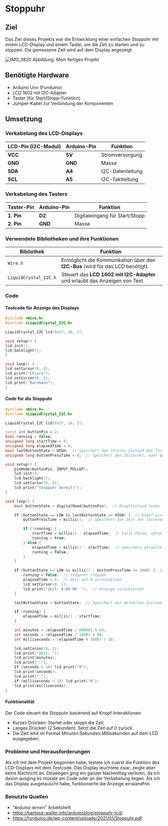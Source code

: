 # Stoppuhr
## Ziel
Das Ziel dieses Projekts war die Entwicklung einer einfachen Stoppuhr mit einem LCD-Display und einem Taster, um die Zeit zu starten und zu stoppen. Die gemessene Zeit wird auf dem Display angezeigt.

![IMG_3820](https://github.com/user-attachments/assets/e2a04965-98d8-48d0-af25-18f7268cd66f)
Abbildung: Mein fertiges Projekt

## Benötigte Hardware
- Arduino Uno (Funduino)
- LCD 1602 mit I2C-Adapter
- Taster (für Start/Stopp-Funktion)
- Jumper-Kabel zur Verbindung der Komponenten

## Umsetzung
### Verkabelung des LCD-Displays
| LCD-Pin (I2C-Modul) | Arduino-Pin | Funktion |
|-----------------|--------------|----------------------|
| **VCC** | **5V** | Stromversorgung |
| **GND** | **GND** | Masse |
| **SDA** | **A4** | I2C-Datenleitung |
| **SCL** | **A5** | I2C-Taktleitung |

### Verkabelung des Tasters
| Taster-Pin | Arduino-Pin | Funktion |
|------------|--------------|----------------------|
| **1. Pin** | **D2** | Digitaleingang für Start/Stopp |
| **2. Pin** | **GND** | Masse |

### Verwendete Bibliotheken und ihre Funktionen

| **Bibliothek** | **Funktion** |
|---------------|-------------|
| `Wire.h` | Ermöglicht die Kommunikation über den **I2C-Bus** (wird für das LCD benötigt). |
| `LiquidCrystal_I2C.h` | Steuert das **LCD 1602 mit I2C-Adapter** und erlaubt das Anzeigen von Text. |

### Code
#### Testcode für Anzeige des Displays
```cpp
#include <Wire.h>
#include <LiquidCrystal_I2C.h>

LiquidCrystal_I2C lcd(0x27, 16, 2);

void setup() {
lcd.init();
lcd.backlight();
}

void loop() {
lcd.setCursor(0, 0);
lcd.print("Chiara");
lcd.setCursor(0, 1);
lcd.print("Bachmann");
}
```

#### Code für die Stoppuhr
```cpp
#include <Wire.h>
#include <LiquidCrystal_I2C.h>

LiquidCrystal_I2C lcd(0x27, 16, 2);

const int buttonPin = 2;
bool running = false;
unsigned long startTime = 0;
unsigned long elapsedTime = 0;
bool lastButtonState = HIGH;  // Speichert den letzten Zustand des Tasters
unsigned long buttonPressTime = 0;  // Speichert den Zeitpunkt, wann der Knopf gedrückt wurde

void setup() {
    pinMode(buttonPin, INPUT_PULLUP);
    lcd.init();
    lcd.backlight();
    lcd.setCursor(0, 0);
    lcd.print("Stoppuhr bereit!");
}

void loop() {
    bool buttonState = digitalRead(buttonPin);  // Knopfzustand lesen

    if (buttonState == LOW && lastButtonState == HIGH) {  // Knopf wird gedrückt
        buttonPressTime = millis();  // Speichert die Zeit des Tastendrucks

        if (!running) {
            startTime = millis() - elapsedTime;  // Falls Pause, setze die Zeit korrekt
            running = true;
        } else {
            elapsedTime = millis() - startTime;  // Speichere aktuelle Zeit
            running = false;
        }
    }

    if (buttonState == LOW && millis() - buttonPressTime >= 2000) {  // Knopf wird 2 Sekunden gedrückt gehalten
        running = false;  // Stoppuhr stoppen
        elapsedTime = 0;  // Zeit auf 0 zurücksetzen
        lcd.setCursor(0, 1);
        lcd.print("Zeit: 0:00.00  ");  // Anzeige zurücksetzen
    }

    lastButtonState = buttonState;  // Speichert den aktuellen Zustand für den nächsten Loop

    if (running) {
        elapsedTime = millis() - startTime;
    }

    int minutes = (elapsedTime / 60000) % 60;
    int seconds = (elapsedTime / 1000) % 60;
    int milliseconds = (elapsedTime % 1000) / 10;

    lcd.setCursor(0, 1);
    lcd.print("Zeit: ");
    lcd.print(minutes);
    lcd.print(":");
    if (seconds < 10) lcd.print("0");
    lcd.print(seconds);
    lcd.print(".");
    if (milliseconds < 10) lcd.print("0");
    lcd.print(milliseconds);
}
```
#### Funktionalität
Der Code steuert die Stoppuhr basierend auf Knopf-Interaktionen:
- Kurzes Drücken: Startet oder stoppt die Zeit.
- Langes Drücken (2 Sekunden): Setzt die Zeit auf 0 zurück.
- Die Zeit wird im Format Minuten:Sekunden.Millisekunden auf dem LCD ausgegeben.

### Probleme und Herausforderungen
Als ich mit dem Projekt begonnen habe, testete ich zuerst die Funktion des LCD-Displays mit dem Testcode. Das Display leuchtete zwar, zeigte aber keine Nachricht an. Deswegen ging ein ganzer Nachmittag verloren, da ich davon ausging es müsste am Code oder an der Verkabelung liegen. Als ich das Display ausgetauscht habe, funktionierte die Anzeige einwandfrei.

### Benutzte Quellen
- "Arduino lernen" Arbeitsheft
- https://hartmut-waller.info/arduinoblog/stoppuhr-lcd/
- https://funduino.de/wp-content/uploads/2021/01/Stoppuhr.pdf
